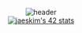 

<div align="center">
  

  ![header](https://capsule-render.vercel.app/api?type=slice&color=F8DA0C&height=300&section=header&text=Andrew%20The%20Teacher&fontSize=90&fontColor=D9460B)
  </br>
  [![jaeskim's 42 stats](https://badge42.herokuapp.com/api/stats/pbolton)](https://github.com/AndrewTheTeacher/badge42)

</div>
